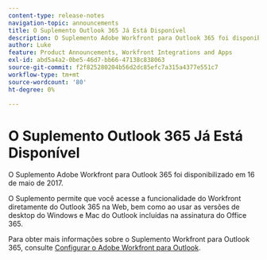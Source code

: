 ```yaml
---
content-type: release-notes
navigation-topic: announcements
title: O Suplemento Outlook 365 Já Está Disponível
description: O Suplemento Adobe Workfront para Outlook 365 foi disponibilizado em 16 de maio de 2017.
author: Luke
feature: Product Announcements, Workfront Integrations and Apps
exl-id: abd5a4a2-0be5-46d7-bb66-47138c838063
source-git-commit: f2f825280204b56d2dc85efc7a315a4377e551c7
workflow-type: tm+mt
source-wordcount: '80'
ht-degree: 0%

---
```


# O Suplemento Outlook 365 Já Está Disponível

O Suplemento Adobe Workfront para Outlook 365 foi disponibilizado em 16 de maio de 2017.

O Suplemento permite que você acesse a funcionalidade do Workfront diretamente do Outlook 365 na Web, bem como ao usar as versões de desktop do Windows e Mac do Outlook incluídas na assinatura do Office 365.

Para obter mais informações sobre o Suplemento Workfront para Outlook 365, consulte [Configurar o Adobe Workfront para Outlook](../../workfront-integrations-and-apps/using-workfront-with-outlook/set-up-workfront-for-outlook.md).
